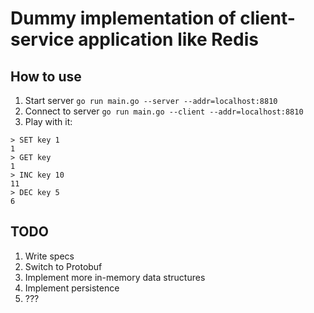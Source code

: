 # Dummy implementation of client-service application like Redis

## How to use

1. Start server `go run main.go --server --addr=localhost:8810`
2. Connect to server `go run main.go --client --addr=localhost:8810`
3. Play with it:
```
> SET key 1
1
> GET key
1
> INC key 10
11
> DEC key 5
6
```

## TODO

1. Write specs
2. Switch to Protobuf
3. Implement more in-memory data structures
4. Implement persistence
5. ???
